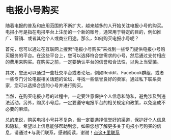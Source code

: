 # 电报小号购买

随着电报的普及和应用范围的不断扩大，越来越多的人开始关注电报小号的购买。电报小号是指在电报平台上注册的一个新的账号，通常用于特定的目的，例如推广、营销、或者其他个人或商业用途。那么，如何购买电报小号呢？

首先，您可以通过在互联网上搜索“电报小号购买”来找到一些专门提供电报小号购买服务的平台。在这些平台上，您可以选择符合您需求的小号，然后通过支付相应的费用来购买。在购买之前，一定要确认平台的信誉和合法性，以免上当受骗。

其次，您还可以通过一些社交平台或者论坛，例如Reddit、Facebook群组，或者一些专门讨论电报相关话题的论坛，寻找一些信誉良好的卖家。通过私下联系卖家，您可以选择合适的小号并进行购买。

当然，在购买电报小号的过程中，一定要注意保护个人信息和隐私，避免涉及到违法活动。另外，购买小号后，一定要遵守电报平台的相关规定和政策，以免造成不必要的麻烦。

总的来说，购买电报小号并不复杂，但一定要选择信誉好的渠道，保护好个人信息和隐私。希望以上信息能够帮助到您，如果您想了解更多关于电报小号购买的信息，请通过✈与我们联系，感谢阅读，谢谢！[点这✈里联系](https://ss.k02.cc)